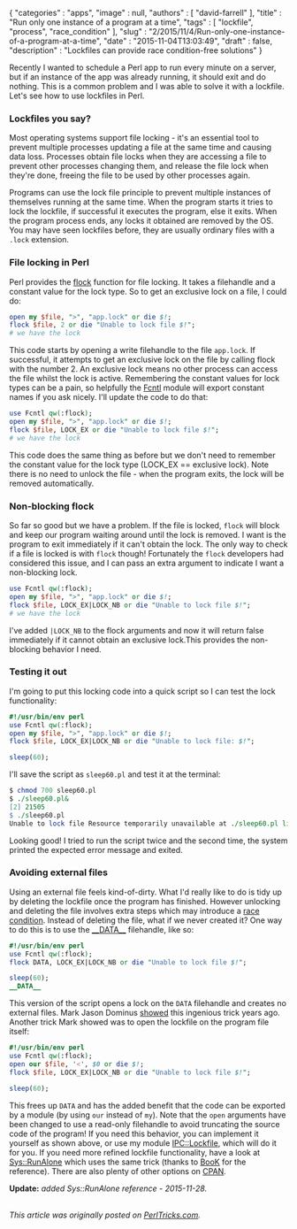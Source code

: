 {
   "categories" : "apps",
   "image" : null,
   "authors" : [
      "david-farrell"
   ],
   "title" : "Run only one instance of a program at a time",
   "tags" : [
      "lockfile",
      "process",
      "race_condition"
   ],
   "slug" : "2/2015/11/4/Run-only-one-instance-of-a-program-at-a-time",
   "date" : "2015-11-04T13:03:49",
   "draft" : false,
   "description" : "Lockfiles can provide race condition-free solutions"
}


Recently I wanted to schedule a Perl app to run every minute on a server, but if an instance of the app was already running, it should exit and do nothing. This is a common problem and I was able to solve it with a lockfile. Let's see how to use lockfiles in Perl.

### Lockfiles you say?

Most operating systems support file locking - it's an essential tool to prevent multiple processes updating a file at the same time and causing data loss. Processes obtain file locks when they are accessing a file to prevent other processes changing them, and release the file lock when they're done, freeing the file to be used by other processes again.

Programs can use the lock file principle to prevent multiple instances of themselves running at the same time. When the program starts it tries to lock the lockfile, if successful it executes the program, else it exits. When the program process ends, any locks it obtained are removed by the OS. You may have seen lockfiles before, they are usually ordinary files with a `.lock` extension.

### File locking in Perl

Perl provides the [flock](http://perldoc.perl.org/functions/flock.html) function for file locking. It takes a filehandle and a constant value for the lock type. So to get an exclusive lock on a file, I could do:

```perl
open my $file, ">", "app.lock" or die $!; 
flock $file, 2 or die "Unable to lock file $!";
# we have the lock
```

This code starts by opening a write filehandle to the file `app.lock`. If successful, it attempts to get an exclusive lock on the file by calling flock with the number 2. An exclusive lock means no other process can access the file whilst the lock is active. Remembering the constant values for lock types can be a pain, so helpfully the [Fcntl](https://metacpan.org/pod/Fcntl) module will export constant names if you ask nicely. I'll update the code to do that:

```perl
use Fcntl qw(:flock);
open my $file, ">", "app.lock" or die $!; 
flock $file, LOCK_EX or die "Unable to lock file $!";
# we have the lock
```

This code does the same thing as before but we don't need to remember the constant value for the lock type (LOCK\_EX == exclusive lock). Note there is no need to unlock the file - when the program exits, the lock will be removed automatically.

### Non-blocking flock

So far so good but we have a problem. If the file is locked, `flock` will block and keep our program waiting around until the lock is removed. I want is the program to exit immediately if it can't obtain the lock. The only way to check if a file is locked is with `flock` though! Fortunately the `flock` developers had considered this issue, and I can pass an extra argument to indicate I want a non-blocking lock.

```perl
use Fcntl qw(:flock);
open my $file, ">", "app.lock" or die $!; 
flock $file, LOCK_EX|LOCK_NB or die "Unable to lock file $!";
# we have the lock
```

I've added `|LOCK_NB` to the flock arguments and now it will return false immediately if it cannot obtain an exclusive lock.This provides the non-blocking behavior I need.

### Testing it out

I'm going to put this locking code into a quick script so I can test the lock functionality:

```perl
#!/usr/bin/env perl
use Fcntl qw(:flock);
open my $file, ">", "app.lock" or die $!; 
flock $file, LOCK_EX|LOCK_NB or die "Unable to lock file: $!";

sleep(60);
```

I'll save the script as `sleep60.pl` and test it at the terminal:

```perl
$ chmod 700 sleep60.pl
$ ./sleep60.pl&
[2] 21505
$ ./sleep60.pl
Unable to lock file Resource temporarily unavailable at ./sleep60.pl line 4.
```

Looking good! I tried to run the script twice and the second time, the system printed the expected error message and exited.

### Avoiding external files

Using an external file feels kind-of-dirty. What I'd really like to do is tidy up by deleting the lockfile once the program has finished. However unlocking and deleting the file involves extra steps which may introduce a [race condition](https://en.wikipedia.org/wiki/Race_condition). Instead of deleting the file, what if we never created it? One way to do this is to use the [\_\_DATA\_\_](http://perltricks.com/article/24/2013/5/11/Perl-tokens-you-should-know) filehandle, like so:

```perl
#!/usr/bin/env perl
use Fcntl qw(:flock);
flock DATA, LOCK_EX|LOCK_NB or die "Unable to lock file $!";

sleep(60);
__DATA__
```

This version of the script opens a lock on the `DATA` filehandle and creates no external files. Mark Jason Dominus [showed](http://perl.plover.com/yak/flock/samples/slide006.html) this ingenious trick years ago. Another trick Mark showed was to open the lockfile on the program file itself:

```perl
#!/usr/bin/env perl
use Fcntl qw(:flock);
open our $file, '<', $0 or die $!;
flock $file, LOCK_EX|LOCK_NB or die "Unable to lock file $!";

sleep(60);
```

This frees up `DATA` and has the added benefit that the code can be exported by a module (by using `our` instead of `my`). Note that the `open` arguments have been changed to use a read-only filehandle to avoid truncating the source code of the program! If you need this behavior, you can implement it yourself as shown above, or use my module [IPC::Lockfile](https://metacpan.org/pod/IPC::Lockfile), which will do it for you. If you need more refined lockfile functionality, have a look at [Sys::RunAlone](https://metacpan.org/pod/Sys::RunAlone) which uses the same trick (thanks to [BooK](https://metacpan.org/author/BOOK) for the reference). There are also plenty of other options on [CPAN](https://metacpan.org/search?size=20&q=lockfile&search_type=modules).

**Update:** *added Sys::RunAlone reference - 2015-11-28.*

\
*This article was originally posted on [PerlTricks.com](http://perltricks.com).*
